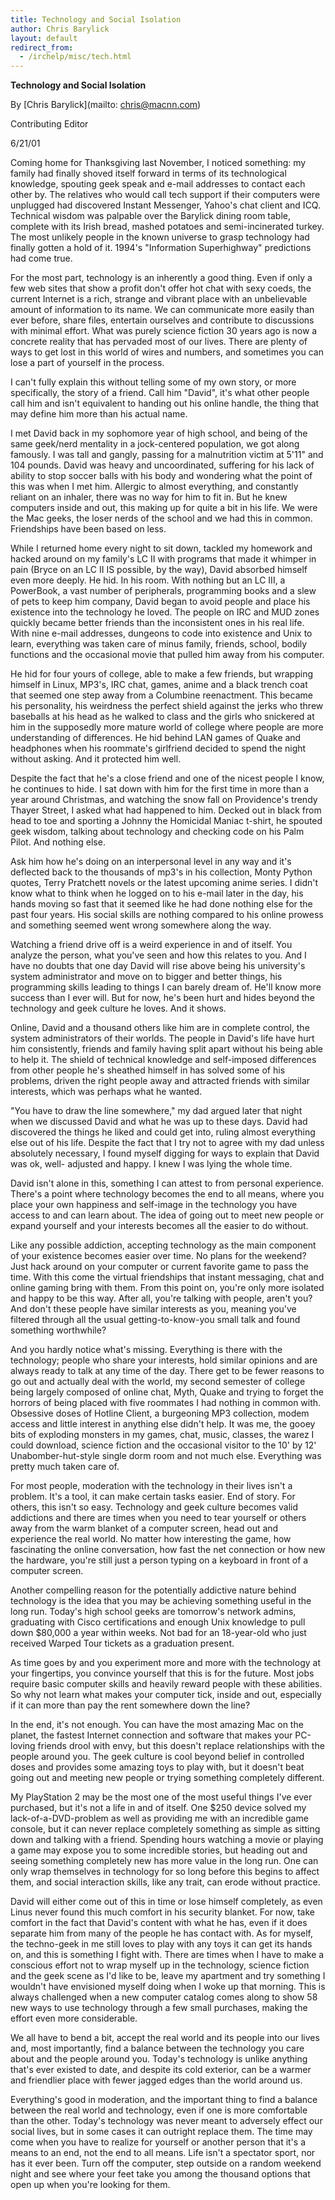 ```yaml
---
title: Technology and Social Isolation
author: Chris Barylick
layout: default
redirect_from:
  - /irchelp/misc/tech.html
---
```

**Technology and Social Isolation**

By [Chris Barylick](mailto: chris@macnn.com)

Contributing Editor

6/21/01

Coming home for Thanksgiving last November, I noticed something: my family had
finally shoved itself forward in terms of its technological knowledge,
spouting geek speak and e-mail addresses to contact each other by. The
relatives who would call tech support if their computers were unplugged had
discovered Instant Messenger, Yahoo's chat client and ICQ. Technical wisdom
was palpable over the Barylick dining room table, complete with its Irish
bread, mashed potatoes and semi-incinerated turkey. The most unlikely people
in the known universe to grasp technology had finally gotten a hold of it.
1994's "Information Superhighway" predictions had come true.

For the most part, technology is an inherently a good thing. Even if only a
few web sites that show a profit don't offer hot chat with sexy coeds, the
current Internet is a rich, strange and vibrant place with an unbelievable
amount of information to its name. We can communicate more easily than ever
before, share files, entertain ourselves and contribute to discussions with
minimal effort. What was purely science fiction 30 years ago is now a concrete
reality that has pervaded most of our lives. There are plenty of ways to get
lost in this world of wires and numbers, and sometimes you can lose a part of
yourself in the process.

I can't fully explain this without telling some of my own story, or more
specifically, the story of a friend. Call him "David", it's what other people
call him and isn't equivalent to handing out his online handle, the thing that
may define him more than his actual name.

I met David back in my sophomore year of high school, and being of the same
geek/nerd mentality in a jock-centered population, we got along famously. I
was tall and gangly, passing for a malnutrition victim at 5'11" and 104
pounds. David was heavy and uncoordinated, suffering for his lack of ability
to stop soccer balls with his body and wondering what the point of this was
when I met him. Allergic to almost everything, and constantly reliant on an
inhaler, there was no way for him to fit in. But he knew computers inside and
out, this making up for quite a bit in his life. We were the Mac geeks, the
loser nerds of the school and we had this in common. Friendships have been
based on less.

While I returned home every night to sit down, tackled my homework and hacked
around on my family's LC II with programs that made it whimper in pain (Bryce
on an LC II IS possible, by the way), David absorbed himself even more deeply.
He hid. In his room. With nothing but an LC III, a PowerBook, a vast number of
peripherals, programming books and a slew of pets to keep him company, David
began to avoid people and place his existence into the technology he loved.
The people on IRC and MUD zones quickly became better friends than the
inconsistent ones in his real life. With nine e-mail addresses, dungeons to
code into existence and Unix to learn, everything was taken care of minus
family, friends, school, bodily functions and the occasional movie that pulled
him away from his computer.

He hid for four yours of college, able to make a few friends, but wrapping
himself in Linux, MP3's, IRC chat, games, anime and a black trench coat that
seemed one step away from a Columbine reenactment. This became his
personality, his weirdness the perfect shield against the jerks who threw
baseballs at his head as he walked to class and the girls who snickered at him
in the supposedly more mature world of college where people are more
understanding of differences. He hid behind LAN games of Quake and headphones
when his roommate's girlfriend decided to spend the night without asking. And
it protected him well.

Despite the fact that he's a close friend and one of the nicest people I know,
he continues to hide. I sat down with him for the first time in more than a
year around Christmas, and watching the snow fall on Providence's trendy
Thayer Street, I asked what had happened to him. Decked out in black from head
to toe and sporting a Johnny the Homicidal Maniac t-shirt, he spouted geek
wisdom, talking about technology and checking code on his Palm Pilot. And
nothing else.

Ask him how he's doing on an interpersonal level in any way and it's deflected
back to the thousands of mp3's in his collection, Monty Python quotes, Terry
Pratchett novels or the latest upcoming anime series. I didn't know what to
think when he logged on to his e-mail later in the day, his hands moving so
fast that it seemed like he had done nothing else for the past four years. His
social skills are nothing compared to his online prowess and something seemed
went wrong somewhere along the way.

Watching a friend drive off is a weird experience in and of itself. You
analyze the person, what you've seen and how this relates to you. And I have
no doubts that one day David will rise above being his university's system
administrator and move on to bigger and better things, his programming skills
leading to things I can barely dream of. He'll know more success than I ever
will. But for now, he's been hurt and hides beyond the technology and geek
culture he loves. And it shows.

Online, David and a thousand others like him are in complete control, the
system administrators of their worlds. The people in David's life have hurt
him consistently, friends and family having split apart without his being able
to help it. The shield of technical knowledge and self-imposed differences
from other people he's sheathed himself in has solved some of his problems,
driven the right people away and attracted friends with similar interests,
which was perhaps what he wanted.

"You have to draw the line somewhere," my dad argued later that night when we
discussed David and what he was up to these days. David had discovered the
things he liked and could get into, ruling almost everything else out of his
life. Despite the fact that I try not to agree with my dad unless absolutely
necessary, I found myself digging for ways to explain that David was ok, well-
adjusted and happy. I knew I was lying the whole time.

David isn't alone in this, something I can attest to from personal experience.
There's a point where technology becomes the end to all means, where you place
your own happiness and self-image in the technology you have access to and can
learn about. The idea of going out to meet new people or expand yourself and
your interests becomes all the easier to do without.

Like any possible addiction, accepting technology as the main component of
your existence becomes easier over time. No plans for the weekend? Just hack
around on your computer or current favorite game to pass the time. With this
come the virtual friendships that instant messaging, chat and online gaming
bring with them. From this point on, you're only more isolated and happy to be
this way. After all, you're talking with people, aren't you? And don't these
people have similar interests as you, meaning you've filtered through all the
usual getting-to-know-you small talk and found something worthwhile?

And you hardly notice what's missing. Everything is there with the technology;
people who share your interests, hold similar opinions and are always ready to
talk at any time of the day. There get to be fewer reasons to go out and
actually deal with the world, my second semester of college being largely
composed of online chat, Myth, Quake and trying to forget the horrors of being
placed with five roommates I had nothing in common with. Obsessive doses of
Hotline Client, a burgeoning MP3 collection, modem access and little interest
in anything else didn't help. It was me, the gooey bits of exploding monsters
in my games, chat, music, classes, the warez I could download, science fiction
and the occasional visitor to the 10' by 12' Unabomber-hut-style single dorm
room and not much else. Everything was pretty much taken care of.

For most people, moderation with the technology in their lives isn't a
problem. It's a tool, it can make certain tasks easier. End of story. For
others, this isn't so easy. Technology and geek culture becomes valid
addictions and there are times when you need to tear yourself or others away
from the warm blanket of a computer screen, head out and experience the real
world. No matter how interesting the game, how fascinating the online
conversation, how fast the net connection or how new the hardware, you're
still just a person typing on a keyboard in front of a computer screen.

Another compelling reason for the potentially addictive nature behind
technology is the idea that you may be achieving something useful in the long
run. Today's high school geeks are tomorrow's network admins, graduating with
Cisco certifications and enough Unix knowledge to pull down $80,000 a year
within weeks. Not bad for an 18-year-old who just received Warped Tour tickets
as a graduation present.

As time goes by and you experiment more and more with the technology at your
fingertips, you convince yourself that this is for the future. Most jobs
require basic computer skills and heavily reward people with these abilities.
So why not learn what makes your computer tick, inside and out, especially if
it can more than pay the rent somewhere down the line?

In the end, it's not enough. You can have the most amazing Mac on the planet,
the fastest Internet connection and software that makes your PC-loving friends
drool with envy, but this doesn't replace relationships with the people around
you. The geek culture is cool beyond belief in controlled doses and provides
some amazing toys to play with, but it doesn't beat going out and meeting new
people or trying something completely different.

My PlayStation 2 may be the most one of the most useful things I've ever
purchased, but it's not a life in and of itself. One $250 device solved my
lack-of-a-DVD-problem as well as providing me with an incredible game console,
but it can never replace completely something as simple as sitting down and
talking with a friend. Spending hours watching a movie or playing a game may
expose you to some incredible stories, but heading out and seeing something
completely new has more value in the long run. One can only wrap themselves in
technology for so long before this begins to affect them, and social
interaction skills, like any trait, can erode without practice.

David will either come out of this in time or lose himself completely, as even
Linus never found this much comfort in his security blanket. For now, take
comfort in the fact that David's content with what he has, even if it does
separate him from many of the people he has contact with. As for myself, the
techno-geek in me still loves to play with any toys it can get its hands on,
and this is something I fight with. There are times when I have to make a
conscious effort not to wrap myself up in the technology, science fiction and
the geek scene as I'd like to be, leave my apartment and try something I
wouldn't have envisioned myself doing when I woke up that morning. This is
always challenged when a new computer catalog comes along to show 58 new ways
to use technology through a few small purchases, making the effort even more
considerable.

We all have to bend a bit, accept the real world and its people into our lives
and, most importantly, find a balance between the technology you care about
and the people around you. Today's technology is unlike anything that's ever
existed to date, and despite its cold exterior, can be a warmer and friendlier
place with fewer jagged edges than the world around us.

Everything's good in moderation, and the important thing to find a balance
between the real world and technology, even if one is more comfortable than
the other. Today's technology was never meant to adversely effect our social
lives, but in some cases it can outright replace them. The time may come when
you have to realize for yourself or another person that it's a means to an
end, not the end to all means. Life isn't a spectator sport, nor has it ever
been. Turn off the computer, step outside on a random weekend night and see
where your feet take you among the thousand options that open up when you're
looking for them.
